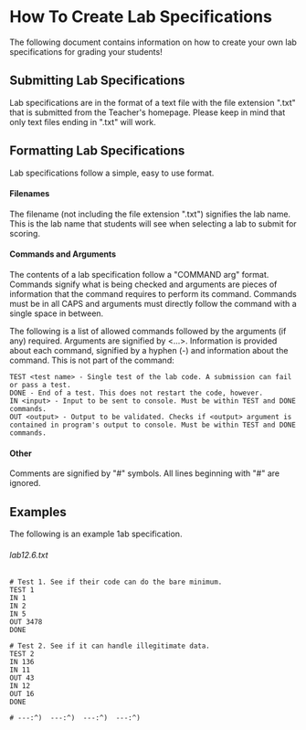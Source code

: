 # How To Create Lab Specifications

The following document contains information on how to create your own lab specifications for grading your students!

## Submitting Lab Specifications
Lab specifications are in the format of a text file with the file extension ".txt" that is submitted from the Teacher's homepage. Please keep in mind that only text files ending in ".txt" will work.

## Formatting Lab Specifications

Lab specifications follow a simple, easy to use format.

#### Filenames
The filename (not including the file extension ".txt") signifies the lab name. This is the lab name that students will see when selecting a lab to submit for scoring.

#### Commands and Arguments
The contents of a lab specification follow a "COMMAND arg" format. Commands signify what is being checked and arguments are pieces of information that the command requires to perform its command. Commands must be in all CAPS and arguments must directly follow the command with a single space in between.

The following is a list of allowed commands followed by the arguments (if any) required. Arguments are signified by <...>. Information is provided about each command, signified by a hyphen (-) and information about the command. This is not part of the command:
```
TEST <test name> - Single test of the lab code. A submission can fail or pass a test.
DONE - End of a test. This does not restart the code, however.
IN <input> - Input to be sent to console. Must be within TEST and DONE commands.
OUT <output> - Output to be validated. Checks if <output> argument is contained in program's output to console. Must be within TEST and DONE commands.
```

#### Other
Comments are signified by "#" symbols. All lines beginning with "#" are ignored.

## Examples
The following is an example 1ab specification.

###### lab12.6.txt
```
# Test 1. See if their code can do the bare minimum.
TEST 1
IN 1
IN 2
IN 5
OUT 3478
DONE

# Test 2. See if it can handle illegitimate data.
TEST 2
IN 136
IN 11
OUT 43
IN 12
OUT 16
DONE

# ---:^)  ---:^)  ---:^)  ---:^)
```
